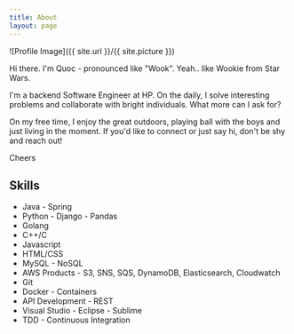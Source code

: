 ```yaml
---
title: About
layout: page
---
```

![Profile Image]({{ site.url }}/{{ site.picture }})

<p>Hi there. I'm Quoc - pronounced like "Wook". Yeah.. like Wookie from Star Wars.</p>

<p>I'm a backend Software Engineer at HP. On the daily, I solve interesting problems and collaborate with bright individuals. What more can I ask for?
</p>

<p>On my free time, I enjoy the great outdoors, playing ball with the boys and just living in the moment. If you'd like to connect or just say hi, don't be shy and reach out!
</p>

<p>Cheers
</p>

<h2>Skills</h2>

<ul class="skill-list">
	<li>Java - Spring</li>
	<li>Python - Django - Pandas</li>
	<li>Golang</li>
	<li>C++/C</li>
	<li>Javascript</li>
	<li>HTML/CSS</li>
	<li>MySQL - NoSQL</li>
	<li>AWS Products - S3, SNS, SQS, DynamoDB, Elasticsearch, Cloudwatch</li>
	<li>Git</li>
	<li>Docker - Containers</li>
	<li>API Development - REST</li>
	<li>Visual Studio - Eclipse - Sublime</li>
	<li>TDD - Continuous Integration</li>
</ul>

<!--
<h2>Projects</h2>

<ul>
	<li><a href="https://github.com/">Lorem Lorem</a></li>
	<li><a href="https://github.com/">Ipsum Dolor</a></li>
	<li><a href="https://github.com/">Dolor Lorem</a></li>
</ul>
-->
